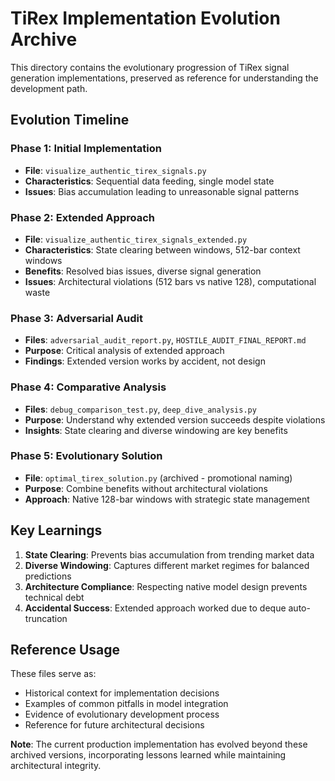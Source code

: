# TiRex Implementation Evolution Archive

This directory contains the evolutionary progression of TiRex signal generation implementations, preserved as reference for understanding the development path.

## Evolution Timeline

### Phase 1: Initial Implementation
- **File**: `visualize_authentic_tirex_signals.py`
- **Characteristics**: Sequential data feeding, single model state
- **Issues**: Bias accumulation leading to unreasonable signal patterns

### Phase 2: Extended Approach  
- **File**: `visualize_authentic_tirex_signals_extended.py`
- **Characteristics**: State clearing between windows, 512-bar context windows
- **Benefits**: Resolved bias issues, diverse signal generation
- **Issues**: Architectural violations (512 bars vs native 128), computational waste

### Phase 3: Adversarial Audit
- **Files**: `adversarial_audit_report.py`, `HOSTILE_AUDIT_FINAL_REPORT.md`
- **Purpose**: Critical analysis of extended approach
- **Findings**: Extended version works by accident, not design

### Phase 4: Comparative Analysis
- **Files**: `debug_comparison_test.py`, `deep_dive_analysis.py`
- **Purpose**: Understand why extended version succeeds despite violations
- **Insights**: State clearing and diverse windowing are key benefits

### Phase 5: Evolutionary Solution
- **File**: `optimal_tirex_solution.py` (archived - promotional naming)
- **Purpose**: Combine benefits without architectural violations
- **Approach**: Native 128-bar windows with strategic state management

## Key Learnings

1. **State Clearing**: Prevents bias accumulation from trending market data
2. **Diverse Windowing**: Captures different market regimes for balanced predictions  
3. **Architecture Compliance**: Respecting native model design prevents technical debt
4. **Accidental Success**: Extended approach worked due to deque auto-truncation

## Reference Usage

These files serve as:
- Historical context for implementation decisions
- Examples of common pitfalls in model integration
- Evidence of evolutionary development process
- Reference for future architectural decisions

**Note**: The current production implementation has evolved beyond these archived versions, incorporating lessons learned while maintaining architectural integrity.
